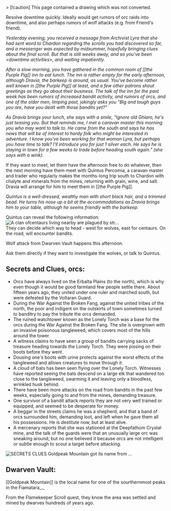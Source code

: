 \> [!caution] This page contained a drawing which was not converted.   

Resolve downtime quickly. Ideally would get rumors of orc raids into downtime, and also perhaps rumors of wolf attacks (e.g. from Friend's friend).
 
_Yesterday evening, you received a message from Archivist Lyra that she had sent word to Chardon regarding the scrolls you had discovered so far, and a messenger was expected by midsummer, hopefully bringing clues about the final scroll. But that is still weeks away, and so you've been \<downtime activities\>, and waiting impatiently._
 
_After a slow morning, you have gathered in the common room of [[the Purple Pig]] inn to eat lunch. The inn is rather empty for the early afternoon, although Dravia, the barkeep is around, as usual. You've become rather well known in [[the Purple Pig]] at least, and a few other patrons shout greetings as they go about their business. The talk of the inn for the past week has been rumors of increased bandit activity, and rumors of orcs, and one of the older men, limping past, jokingly asks you "Big and tough guys you are, have you dealt with those bandits yet?"_
 
_As Dravia brings your lunch, she says with a smile, "Ignore old Ghiaro, he's just teasing you. But that reminds me, I met a caravan master this morning you who may want to talk to. He came from the south and says he has news that will be of interest to hardy folk who might be interested in adventure. I know you've been working for that woman Lyra, but perhaps you have time to talk? I'll introduce you for just 1 silver each. He says he is staying in town for a few weeks to trade before heading south again." (she says with a wink)._
 
If they want to meet, let them have the afternoon free to do whatever, then the next morning have them meet with Quintus Percomia, a caravan master and trader who regularly makes the months-long trip south to Chardon with chalyte and minerals from the mines, returning with grain, wine, and salt. Dravia will arrange for him to meet them in [[the Purple Pig]].
 
_Quintus is a well-dressed, wealthy man with short black hair, and a trimmed bead. He turns his nose up a bit at the accommodations as Dravia brings him to your table, although he seems friendly with the barkeep._
 
Quintus can reveal the following information:
 ![A clan ofcentaurs living nearby are plagued by str...](Exported%20image%2020251029112826-0.png)   
They can decide which way to head - west for wolves, east for centaurs. On the road, will encounter bandits.

Wolf attack from Dwarven Vault happens this afternoon.
 
Ask them directly if they want to investigate the wolves, or talk to Quintus.

## Secrets and Clues, orcs:

- Orcs have always lived on the Erbalta Plains (to the north), which is why even though it would be good farmland few people settle there. About fifteen years ago, they united under one ruler and marched south, but were defeated by the Voltaran Guard.
- During the War Against the Broken Fang, against the united tribes of the north, the poor and indigent on the outskirts of town sometimes turned to banditry to pay the tribute the orcs demanded.
- The ruined watchtower known as the Lonely Torch was a base for the orcs during the War Against the Broken Fang. The site is overgrown with an invasive poisonous tangleweed, which covers most of the hills around the tower.
- A witness claims to have seen a group of bandits carrying sacks of treasure heading towards the Lonely Torch. They were pissing on their boots before they went.
- Dousing one's boots with urine protects against the worst effects of the tangleweed and allows creatures to move through it.
- A cloud of bats has been seen flying over the Lonely Torch. Witnesses have reported seeing the bats descend on a large elk that wandered too close to the tangleweed, swarming it and leaving only a bloodless, wrinkled husk behind.
- There have been more attacks on the road from bandits in the past few weeks, especially going to and from the mines, demanding treasure.
- One survivor of a bandit attack reports they are not very well trained or equipped, and seemed to be desperate for money.
- A beggar in the streets claims he was a shepherd, and that a band of orcs surrounded him, demanding loot, and left when he gave them all his possessions. He is destitute now, but at least alive.
- A mercenary reports that she was stationed at the Deepfathom Crystal mine, and the talk of the guards were that an unusually large orc was sneaking around, but no one believed it because orcs are not intelligent or subtle enough to scout a target before attacking.

![SECRETS CLUES Goldpeak Mountain got its name from ...](Exported%20image%2020251029112830-1.png)

## Dwarven Vault:

[[Goldpeak Mountain]] is the local name for one of the sourthernmost peaks in the Fiamatara_._
 
From the Flamekeeper Scroll quest, they know the area was settled and mined by dwarves hundreds of years ago.